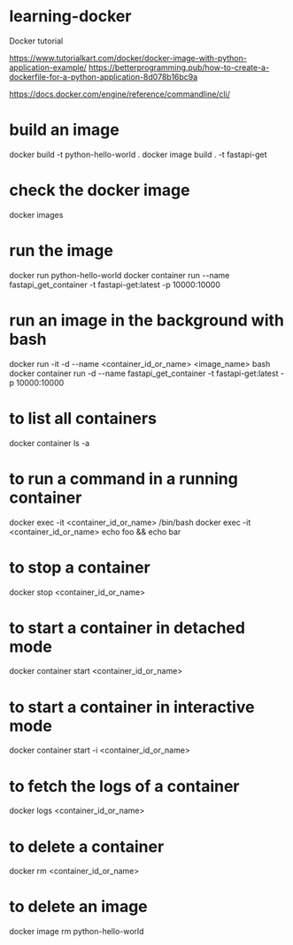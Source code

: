 # learning-docker
Docker tutorial

https://www.tutorialkart.com/docker/docker-image-with-python-application-example/
https://betterprogramming.pub/how-to-create-a-dockerfile-for-a-python-application-8d078b16bc9a

https://docs.docker.com/engine/reference/commandline/cli/

# build an image
docker build -t python-hello-world .
docker image build . -t fastapi-get

# check the docker image
docker images

# run the image
docker run python-hello-world
docker container run --name fastapi_get_container -t fastapi-get:latest -p 10000:10000

# run an image in the background with bash
docker run -it -d --name <container_id_or_name> <image_name> bash
docker container run -d --name fastapi_get_container -t fastapi-get:latest -p 10000:10000

# to list all containers
docker container ls -a

# to run a command in a running container
docker exec -it <container_id_or_name> /bin/bash
docker exec -it <container_id_or_name> echo foo && echo bar

# to stop a container
docker stop <container_id_or_name>

# to start a container in detached mode
docker container start <container_id_or_name>

# to start a container in interactive mode
docker container start -i <container_id_or_name>

# to fetch the logs of a container
docker logs <container_id_or_name>

# to delete a container
docker rm <container_id_or_name>

# to delete an image
docker image rm python-hello-world